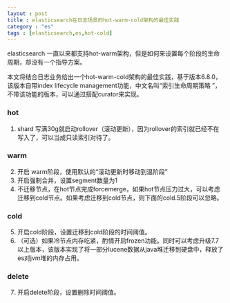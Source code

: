 ```yaml
---
layout : post
title : elasticsearch在日志场景的hot-warm-cold架构的最佳实践
category : "es"
tags : [elasticsearch,es,hot-cold]
---
```


elasticsearch 一直以来都支持hot-warm架构，但是如何来设置每个阶段的生命周期，却没有一个指导方案。

本文将结合日志业务给出一个hot-warm-cold架构的最佳实践，基于版本6.8.0，该版本自带index lifecycle management功能，中文名叫“索引生命周期策略
”，不带该功能的版本，可以通过搭配curator来实现。

### hot

1. shard 写满30g就启动rollover（滚动更新），因为rollover的索引就已经不在写入了，可以当成只读索引对待了。

### warm

2. 开启 warm阶段，使用默认的“滚动更新时移动到温阶段”
3. 开启强制合并，设置segment数量为1
4. 不迁移节点，在hot节点完成forcemerge，如果hot节点压力过大，可以考虑迁移到cold节点。如果考虑迁移到cold节点，则下面的cold.5阶段可以忽略。

### cold

5. 开启cold阶段，设置迁移到cold阶段的时间阈值。
6. （可选）如果冷节点内存吃紧，酌情开启frozen功能。同时可以考虑升级7.7以上版本，该版本实现了将一部分lucene数据从java堆迁移到硬盘中，释放了es对jvm堆的内存占用。

### delete

7. 开启delete阶段，设置删除时间阈值。
